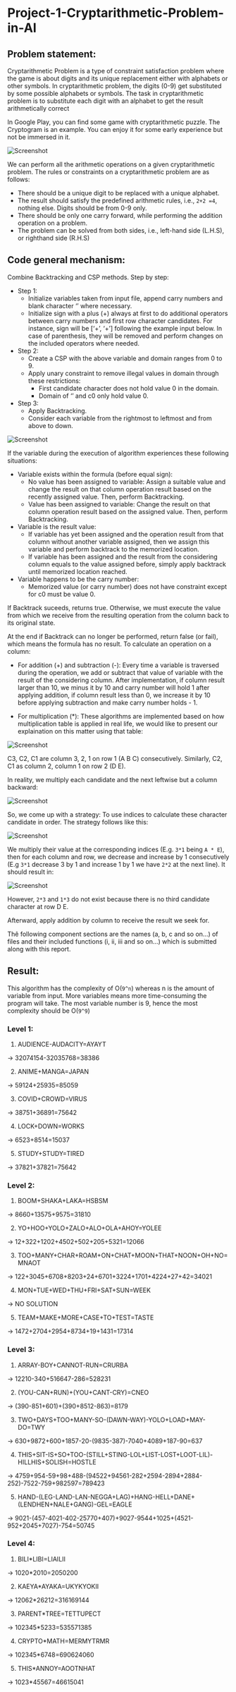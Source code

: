 # Project-1-Cryptarithmetic-Problem-in-AI
## Problem statement:
Cryptarithmetic Problem is a type of constraint satisfaction problem where the
game is about digits and its unique replacement either with alphabets or other
symbols. In cryptarithmetic problem, the digits (0-9) get substituted by some
possible alphabets or symbols. The task in cryptarithmetic problem is to
substitute each digit with an alphabet to get the result arithmetically correct

In Google Play, you can find some game with cryptarithmetic puzzle. The Cryptogram is
an example. You can enjoy it for some early experience but not be immersed in it.

![Screenshot](https://user-images.githubusercontent.com/62047983/162348331-bb9b43d3-e8c1-438e-87a4-50e107f78ff3.png)

We can perform all the arithmetic operations on a given cryptarithmetic problem. The
rules or constraints on a cryptarithmetic problem are as follows:
* There should be a unique digit to be replaced with a unique alphabet.
* The result should satisfy the predefined arithmetic rules, i.e., `2+2 =4`, nothing else.
Digits should be from 0-9 only.
* There should be only one carry forward, while performing the addition operation
on a problem.
* The problem can be solved from both sides, i.e., left-hand side (L.H.S), or righthand side (R.H.S)
## Code general mechanism:
Combine Backtracking and CSP methods.
Step by step:
* Step 1:
  * Initialize variables taken from input file, append carry numbers and blank
character ‘’ where necessary.
  * Initialize sign with a plus (+) always at first to do additional operators
between carry numbers and first row character candidates. For instance,
sign will be [‘+’, ‘+’] following the example input below. In case of
parenthesis, they will be removed and perform changes on the included
operators where needed.
* Step 2:
  * Create a CSP with the above variable and domain ranges from 0 to 9.
  * Apply unary constraint to remove illegal values in domain through these
restrictions:
    * First candidate character does not hold value 0 in the domain.
    * Domain of ‘’ and c0 only hold value 0.
* Step 3:
  * Apply Backtracking.
  * Consider each variable from the rightmost to leftmost and from above to
down.

![Screenshot](https://user-images.githubusercontent.com/62047983/162346524-2e700fa7-3d7c-40f3-aa0b-22203a28aa7e.png)

If the variable during the execution of algorithm experiences these following
situations:
* Variable exists within the formula (before equal sign):
   * No value has been assigned to variable: Assign a suitable value and
change the result on that column operation result based on the
recently assigned value. Then, perform Backtracking.
   * Value has been assigned to variable: Change the result on that column
operation result based on the assigned value. Then, perform
Backtracking.
* Variable is the result value:
   * If variable has yet been assigned and the operation result from that
column without another variable assigned, then we assign this
variable and perform backtrack to the memorized location.
   * If variable has been assigned and the result from the considering
column equals to the value assigned before, simply apply backtrack
until memorized location reached.
* Variable happens to be the carry number:
  * Memorized value (or carry number) does not have constraint except
for c0 must be value 0.

If Backtrack suceeds, returns true. Otherwise, we must execute the value from which
we receive from the resulting operation from the column back to its original state.

At the end if Backtrack can no longer be performed, return false (or fail), which
means the formula has no result.
To calculate an operation on a column:
* For addition (+) and subtraction (-):
Every time a variable is traversed during the operation, we add or subtract
that value of variable with the result of the considering column. After
implementation, if column result larger than 10, we minus it by 10 and carry
number will hold 1 after applying addition, if column result less than 0, we
increase it by 10 before applying subtraction and make carry number holds - 1.

* For multiplication (*):
These algorithms are implemented based on how multiplication table is applied in
real life, we would like to present our explaination on this matter using that table:

![Screenshot](https://user-images.githubusercontent.com/62047983/162346537-cc3428d2-fc58-4d91-9d55-8ff1e8d0cae2.png)

C3, C2, C1 are column 3, 2, 1 on row 1 (A B C) consecutively. Similarly, C2, C1 as
column 2, column 1 on row 2 (D E).

In reality, we multiply each candidate and the next leftwise but a column backward:

![Screenshot](https://user-images.githubusercontent.com/62047983/162346541-61966867-b7d6-4229-9c4d-bef561bbc8b1.png)

So, we come up with a strategy: To use indices to calculate these character candidate
in order. The strategy follows like this:

![Screenshot](https://user-images.githubusercontent.com/62047983/162346544-5cc0061f-3f46-4843-addb-536755b3ed3c.png)

We multiply their value at the corresponding indices (E.g. `3*1` being `A * E`), then for
each column and row, we decrease and increase by 1 consecutively (E.g `3*1`
decrease 3 by 1 and increase 1 by 1 we have `2*2` at the next line).
It should result in:

![Screenshot](https://user-images.githubusercontent.com/62047983/162346546-81ff11cf-d6ee-4698-a3a3-059469a96319.png)

However, `2*3` and `1*3` do not exist because there is no third candidate character at row D E.

Afterward, apply addition by column to receive the result we seek for.

Thê following component sections are the names (a, b, c and so on…) of files and their
included functions (i, ii, iii and so on…) which is submitted along with this report.

## Result:
This algorithm has the complexity of O(`9^n`) whereas n is the amount of variable from
input. More variables means more time-consuming the program will take. The most
variable number is 9, hence the most complexity should be O(`9^9`)
### Level 1:
1) AUDIENCE-AUDACITY=AYAYT

-> 32074154-32035768=38386

2) ANIME+MANGA=JAPAN

-> 59124+25935=85059

3) COVID+CROWD=VIRUS

-> 38751+36891=75642

4) LOCK+DOWN=WORKS

-> 6523+8514=15037

5) STUDY+STUDY=TIRED

-> 37821+37821=75642
### Level 2:
1) BOOM+SHAKA+LAKA=HSBSM

-> 8660+13575+9575=31810

2) YO+HOO+YOLO+ZALO+ALO+OLA+AHOY=YOLEE

-> 12+322+1202+4502+502+205+5321=12066

3) TOO+MANY+CHAR+ROAM+ON+CHAT+MOON+THAT+NOON+OH+NO=MNAOT

-> 122+3045+6708+8203+24+6701+3224+1701+4224+27+42=34021

4) MON+TUE+WED+THU+FRI+SAT+SUN=WEEK

-> NO SOLUTION

5) TEAM+MAKE+MORE+CASE+TO+TEST=TASTE

-> 1472+2704+2954+8734+19+1431=17314

### Level 3:
1) ARRAY-BOY+CANNOT-RUN=CRURBA

-> 12210-340+516647-286=528231

2) (YOU-CAN+RUN)+(YOU+CANT-CRY)=CNEO

-> (390-851+601)+(390+8512-863)=8179

3) TWO+DAYS+TOO+MANY-SO-(DAWN-WAY)-YOLO+LOAD+MAY-DO=TWY

-> 630+9872+600+1857-20-(9835-387)-7040+4089+187-90=637

4) THIS+SIT-IS+SO+TOO-(STILL+STING-LOL+LIST-LOST+LOOT-LIL)-HILLHIS+SOLISH=HOSTLE

-> 4759+954-59+98+488-(94522+94561-282+2594-2894+2884-252)-7522-759+982597=789423

5) HAND-(LEG-LAND-LAN-NEGGA+LAG)+HANG-HELL+DANE+(LENDHEN+NALE+GANG)-GEL=EAGLE

-> 9021-(457-4021-402-25770+407)+9027-9544+1025+(4521-952+2045+7027)-754=50745

### Level 4:
1) BILI*LIBI=LIAILII

-> 1020*2010=2050200

2) KAEYA*AYAKA=UKYKYOKII

-> 12062*26212=316169144

3) PARENT*TREE=TETTUPECT

-> 102345*5233=535571385

4) CRYPTO*MATH=MERMYTRMR

-> 102345*6748=690624060

5) THIS*ANNOY=AOOTNHAT

-> 1023*45567=46615041
